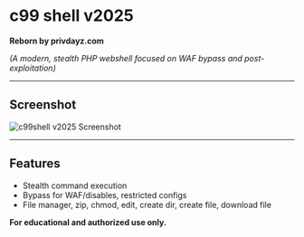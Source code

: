 # c99 shell v2025

**Reborn by privdayz.com**

*(A modern, stealth PHP webshell focused on WAF bypass and post-exploitation)*

---

## Screenshot

![c99shell v2025 Screenshot](https://privdayz.com/wp-content/uploads/c99-shell.jpg)

---

## Features
- Stealth command execution
- Bypass for WAF/disables, restricted configs
- File manager, zip, chmod, edit, create dir, create file, download file


**For educational and authorized use only.**
